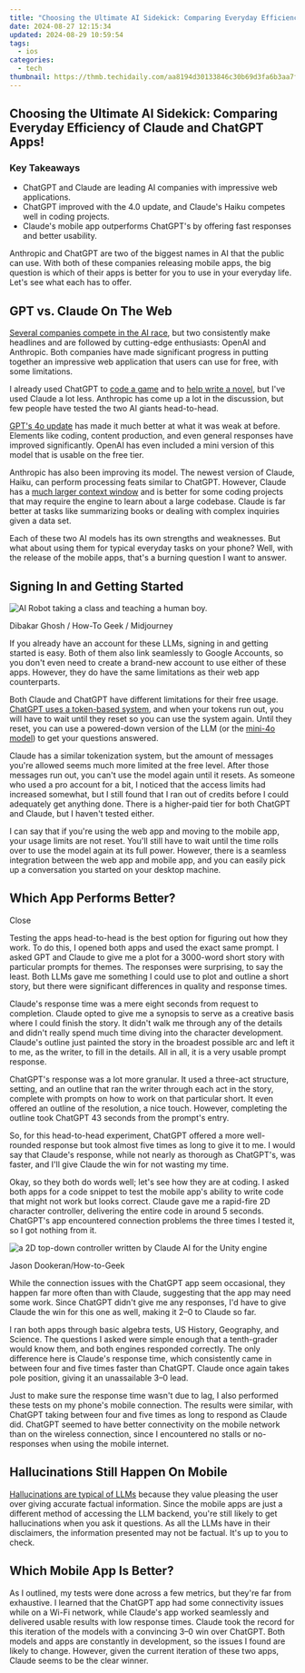 ```yaml
---
title: "Choosing the Ultimate AI Sidekick: Comparing Everyday Efficiency of Claude and ChatGPT Apps!"
date: 2024-08-27 12:15:34
updated: 2024-08-29 10:59:54
tags:
  - ios
categories:
  - tech
thumbnail: https://thmb.techidaily.com/aa8194d30133846c30b69d3fa6b3aa7f371a453476495ae4ef096fc69d325fda.jpg
---
```


## Choosing the Ultimate AI Sidekick: Comparing Everyday Efficiency of Claude and ChatGPT Apps!

### Key Takeaways

* ChatGPT and Claude are leading AI companies with impressive web applications.
* ChatGPT improved with the 4.0 update, and Claude's Haiku competes well in coding projects.
* Claude's mobile app outperforms ChatGPT's by offering fast responses and better usability.

 Anthropic and ChatGPT are two of the biggest names in AI that the public can use. With both of these companies releasing mobile apps, the big question is which of their apps is better for you to use in your everyday life. Let's see what each has to offer.

##  GPT vs. Claude On The Web

[Several companies compete in the AI race](https://screen-mirroring-recording.techidaily.com/in-2024-3-must-know-methods-to-record-on-your-ipad/), but two consistently make headlines and are followed by cutting-edge enthusiasts: OpenAI and Anthropic. Both companies have made significant progress in putting together an impressive web application that users can use for free, with some limitations.

 I already used ChatGPT to [code a game](https://phone-solutions.techidaily.com/5-ways-to-restart-xiaomi-redmi-k70e-without-power-button-drfone-by-drfone-reset-android-reset-android/) and to [help write a novel](https://youtube-sure.techidaily.com/ed-2024-approved-8-essential-tools-for-your-youtube-to-avi-needs/), but I've used Claude a lot less. Anthropic has come up a lot in the discussion, but few people have tested the two AI giants head-to-head.

[GPT's 4o update](https://visual-screen-recording.techidaily.com/extensive-breakdown-gecata-tracking-device-assessment/) has made it much better at what it was weak at before. Elements like coding, content production, and even general responses have improved significantly. OpenAI has even included a mini version of this model that is usable on the free tier.

 Anthropic has also been improving its model. The newest version of Claude, Haiku, can perform processing feats similar to ChatGPT. However, Claude has a [much larger context window](https://www.anthropic.com/news/claude-3-haiku) and is better for some coding projects that may require the engine to learn about a large codebase. Claude is far better at tasks like summarizing books or dealing with complex inquiries given a data set.

 Each of these two AI models has its own strengths and weaknesses. But what about using them for typical everyday tasks on your phone? Well, with the release of the mobile apps, that's a burning question I want to answer.

##  Signing In and Getting Started

![AI Robot taking a class and teaching a human boy.](https://static1.howtogeekimages.com/wordpress/wp-content/uploads/2024/08/ai-robot-taking-a-class-and-teaching-a-human-boy.png) 

Dibakar Ghosh / How-To Geek / Midjourney

 If you already have an account for these LLMs, signing in and getting started is easy. Both of them also link seamlessly to Google Accounts, so you don't even need to create a brand-new account to use either of these apps. However, they do have the same limitations as their web app counterparts.

 Both Claude and ChatGPT have different limitations for their free usage. [ChatGPT uses a token-based system](https://www.androidauthority.com/what-is-chatgpt-token-3409924/), and when your tokens run out, you will have to wait until they reset so you can use the system again. Until they reset, you can use a powered-down version of the LLM (or the [mini-4o model](https://openai.com/index/gpt-4o-mini-advancing-cost-efficient-intelligence/)) to get your questions answered.

 Claude has a similar tokenization system, but the amount of messages you're allowed seems much more limited at the free level. After those messages run out, you can't use the model again until it resets. As someone who used a pro account for a bit, I noticed that the access limits had increased somewhat, but I still found that I ran out of credits before I could adequately get anything done. There is a higher-paid tier for both ChatGPT and Claude, but I haven't tested either.

 I can say that if you're using the web app and moving to the mobile app, your usage limits are not reset. You'll still have to wait until the time rolls over to use the model again at its full power. However, there is a seamless integration between the web app and mobile app, and you can easily pick up a conversation you started on your desktop machine.

##  Which App Performs Better?

Close 

 Testing the apps head-to-head is the best option for figuring out how they work. To do this, I opened both apps and used the exact same prompt. I asked GPT and Claude to give me a plot for a 3000-word short story with particular prompts for themes. The responses were surprising, to say the least. Both LLMs gave me something I could use to plot and outline a short story, but there were significant differences in quality and response times.

 Claude's response time was a mere eight seconds from request to completion. Claude opted to give me a synopsis to serve as a creative basis where I could finish the story. It didn't walk me through any of the details and didn't really spend much time diving into the character development. Claude's outline just painted the story in the broadest possible arc and left it to me, as the writer, to fill in the details. All in all, it is a very usable prompt response.

 ChatGPT's response was a lot more granular. It used a three-act structure, setting, and an outline that ran the writer through each act in the story, complete with prompts on how to work on that particular short. It even offered an outline of the resolution, a nice touch. However, completing the outline took ChatGPT 43 seconds from the prompt's entry.

 So, for this head-to-head experiment, ChatGPT offered a more well-rounded response but took almost five times as long to give it to me. I would say that Claude's response, while not nearly as thorough as ChatGPT's, was faster, and I'll give Claude the win for not wasting my time.

 Okay, so they both do words well; let's see how they are at coding. I asked both apps for a code snippet to test the mobile app's ability to write code that might not work but looks correct. Claude gave me a rapid-fire 2D character controller, delivering the entire code in around 5 seconds. ChatGPT's app encountered connection problems the three times I tested it, so I got nothing from it.

![a 2D top-down controller written by Claude AI for the Unity engine](https://static1.howtogeekimages.com/wordpress/wp-content/uploads/2024/08/claude-2d-controller-code.png) 

Jason Dookeran/How-to-Geek

 While the connection issues with the ChatGPT app seem occasional, they happen far more often than with Claude, suggesting that the app may need some work. Since ChatGPT didn't give me any responses, I'd have to give Claude the win for this one as well, making it 2–0 to Claude so far.

 I ran both apps through basic algebra tests, US History, Geography, and Science. The questions I asked were simple enough that a tenth-grader would know them, and both engines responded correctly. The only difference here is Claude's response time, which consistently came in between four and five times faster than ChatGPT. Claude once again takes pole position, giving it an unassailable 3–0 lead.

 Just to make sure the response time wasn't due to lag, I also performed these tests on my phone's mobile connection. The results were similar, with ChatGPT taking between four and five times as long to respond as Claude did. ChatGPT seemed to have better connectivity on the mobile network than on the wireless connection, since I encountered no stalls or no-responses when using the mobile internet.

##  Hallucinations Still Happen On Mobile

[Hallucinations are typical of LLMs](https://audio-shaping.techidaily.com/strategies-for-minimizing-large-scale-video-and-audio-data/) because they value pleasing the user over giving accurate factual information. Since the mobile apps are just a different method of accessing the LLM backend, you're still likely to get hallucinations when you ask it questions. As all the LLMs have in their disclaimers, the information presented may not be factual. It's up to you to check.

##  Which Mobile App Is Better?

 As I outlined, my tests were done across a few metrics, but they're far from exhaustive. I learned that the ChatGPT app had some connectivity issues while on a Wi-Fi network, while Claude's app worked seamlessly and delivered usable results with low response times. Claude took the record for this iteration of the models with a convincing 3–0 win over ChatGPT. Both models and apps are constantly in development, so the issues I found are likely to change. However, given the current iteration of these two apps, Claude seems to be the clear winner.

<ins class="adsbygoogle"
     style="display:block"
     data-ad-format="autorelaxed"
     data-ad-client="ca-pub-7571918770474297"
     data-ad-slot="1223367746"></ins>



<ins class="adsbygoogle"
     style="display:block"
     data-ad-client="ca-pub-7571918770474297"
     data-ad-slot="8358498916"
     data-ad-format="auto"
     data-full-width-responsive="true"></ins>
